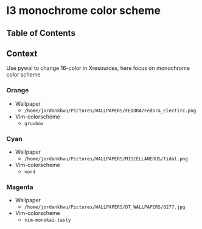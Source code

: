 # I3 monochrome color scheme

## Table of Contents

## Context
Use pywal to change 16-color in Xresources, here focus on monochrome color scheme

### Orange
- Wallpaper
    - `/home/jordankhwu/Pictures/WALLPAPERS/FEDORA/Fedora_Electirc.png`
- Vim-colorscheme
    - `gruvbox`

### Cyan
- Wallpaper
    - `/home/jordankhwu/Pictures/WALLPAPERS/MISCELLANEOUS/Tidal.png`
- Vim-colorscheme
    - `nord`

### Magenta
- Wallpaper
    - `/home/jordankhwu/Pictures/WALLPAPERS/DT_WALLPAPERS/0277.jpg`
- Vim-colorscheme
    - `vim-monokai-tasty`
